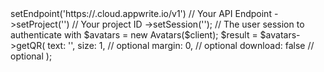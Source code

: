 <?php

use Appwrite\Client;
use Appwrite\Services\Avatars;

$client = (new Client())
    ->setEndpoint('https://<REGION>.cloud.appwrite.io/v1') // Your API Endpoint
    ->setProject('<YOUR_PROJECT_ID>') // Your project ID
    ->setSession(''); // The user session to authenticate with

$avatars = new Avatars($client);

$result = $avatars->getQR(
    text: '<TEXT>',
    size: 1, // optional
    margin: 0, // optional
    download: false // optional
);